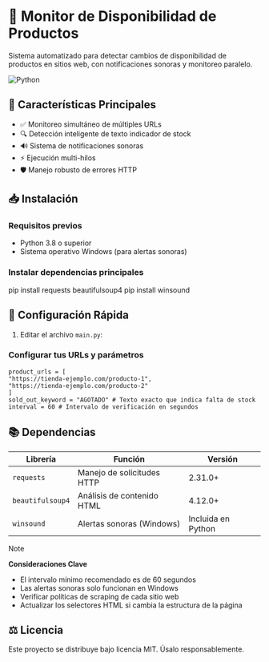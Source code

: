 # 🚀 Monitor de Disponibilidad de Productos

Sistema automatizado para detectar cambios de disponibilidad de productos en sitios web, con notificaciones sonoras y monitoreo paralelo.

![Python](https://img.shields.io/badge/Python-3.8%2B-blue?logo=python)

## 🌟 Características Principales
- ✅ Monitoreo simultáneo de múltiples URLs
- 🔍 Detección inteligente de texto indicador de stock
- 🔊 Sistema de notificaciones sonoras
- ⚡ Ejecución multi-hilos
- 🛡️ Manejo robusto de errores HTTP

## 📥 Instalación

### Requisitos previos
- Python 3.8 o superior
- Sistema operativo Windows (para alertas sonoras)


### Instalar dependencias principales

pip install requests beautifulsoup4
pip install winsound


## 🚦 Configuración Rápida

1. Editar el archivo `main.py`:

### Configurar tus URLs y parámetros

    product_urls = [
    "https://tienda-ejemplo.com/producto-1",
    "https://tienda-ejemplo.com/producto-2"
    ]
    sold_out_keyword = "AGOTADO" # Texto exacto que indica falta de stock
    interval = 60 # Intervalo de verificación en segundos



## 📚 Dependencias
| Librería | Función | Versión |
|----------|---------|---------|
| `requests` | Manejo de solicitudes HTTP | 2.31.0+ |
| `beautifulsoup4` | Análisis de contenido HTML | 4.12.0+ |
| `winsound` | Alertas sonoras (Windows) | Incluida en Python |



>[!NOTE]  
>**Consideraciones Clave**
>- El intervalo mínimo recomendado es de 60 segundos
>- Las alertas sonoras solo funcionan en Windows
>- Verificar políticas de scraping de cada sitio web
>- Actualizar los selectores HTML si cambia la estructura de la página


## ⚖️ Licencia
Este proyecto se distribuye bajo licencia MIT. Úsalo responsablemente.